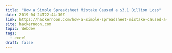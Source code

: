 ```yaml
---
title: "How a Simple Spreadsheet Mistake Caused a $3.1 Billion Loss"
date: 2019-04-24T22:44:30Z
link: https://hackernoon.com/how-a-simple-spreadsheet-mistake-caused-a-3-1-billion-loss-c502c6626474?source=rss----3a8144eabfe3---4
site: hackernoon.com
topic: Webdev
tags:
  - excel
draft: false
---
```

